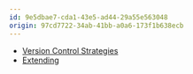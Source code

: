 ```yaml
---
id: 9e5dbae7-cda1-43e5-ad44-29a55e563048
origin: 97cd7722-34ab-41bb-a0a6-173f1b638ecb
---
```

* [Version Control Strategies](/v2.1/knowledge-base/version-control-strategies)
* [Extending](/v2.1/extending)